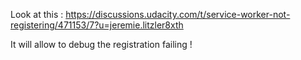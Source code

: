 Look at this : https://discussions.udacity.com/t/service-worker-not-registering/471153/7?u=jeremie.litzler8xth

It will allow to debug the registration failing !
